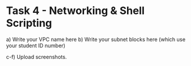 # Task 4 - Networking & Shell Scripting


a) Write your VPC name here
b) Write your subnet blocks here (which use your student ID number)

c-f) Upload screenshots.

